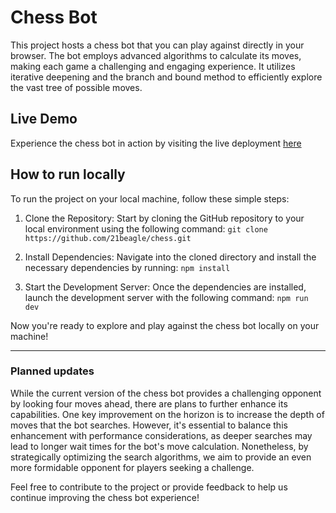 # Chess Bot

This project hosts a chess bot that you can play against directly in your browser. The bot employs advanced algorithms to calculate its moves, making each game a challenging and engaging experience. It utilizes iterative deepening and the branch and bound method to efficiently explore the vast tree of possible moves.

## Live Demo

Experience the chess bot in action by visiting the live deployment [here](https://21beagle.github.io/chess/)

## How to run locally

To run the project on your local machine, follow these simple steps:

1. Clone the Repository: Start by cloning the GitHub repository to your local environment using the following command: `git clone https://github.com/21beagle/chess.git`

2. Install Dependencies: Navigate into the cloned directory and install the necessary dependencies by running: `npm install`

3. Start the Development Server: Once the dependencies are installed, launch the development server with the following command: `npm run dev`

Now you're ready to explore and play against the chess bot locally on your machine!

---

### Planned updates

While the current version of the chess bot provides a challenging opponent by looking four moves ahead, there are plans to further enhance its capabilities. One key improvement on the horizon is to increase the depth of moves that the bot searches. However, it's essential to balance this enhancement with performance considerations, as deeper searches may lead to longer wait times for the bot's move calculation. Nonetheless, by strategically optimizing the search algorithms, we aim to provide an even more formidable opponent for players seeking a challenge.

Feel free to contribute to the project or provide feedback to help us continue improving the chess bot experience!
